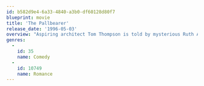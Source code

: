 ```yaml
---
id: b582d9e4-6a33-4840-a3b0-df60128d80f7
blueprint: movie
title: 'The Pallbearer'
release_date: '1996-05-03'
overview: "Aspiring architect Tom Thompson is told by mysterious Ruth Abernathy that his best friend, \"Bill,\" has taken his own life. Except that Tom has never met Bill and neither have his incredulous friends. So when Tom foolishly agrees to give the eulogy at Bill's funeral, it sets him on a collision course with Ruth -- who is revealed to be Bill's oversexed mother -- and Julie DeMarco, the longtime crush Tom hasn't seen since they were teens."
genres:
  -
    id: 35
    name: Comedy
  -
    id: 10749
    name: Romance
---
```

